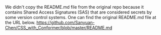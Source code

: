 We didn't copy the README.md file from the original repo because it contains Shared Access Signatures (SAS) that
are considered secrets by some version control systems. One can find the original README.md file at the URL below.
https://github.com/Sanyuan-Chen/CSS_with_Conformer/blob/master/README.md
